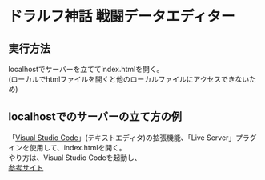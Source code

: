 # ドラルフ神話 戦闘データエディター
## 実行方法
localhostでサーバーを立ててindex.htmlを開く。  
(ローカルでhtmlファイルを開くと他のローカルファイルにアクセスできないため)  
## localhostでのサーバーの立て方の例
「[Visual Studio Code](https://azure.microsoft.com/ja-jp/products/visual-studio-code/)」(テキストエディタ)の拡張機能、「Live Server」プラグインを使用して、index.htmlを開く。  
やり方は、Visual Studio Codeを起動し、  
[参考サイト](https://blanche-toile.com/tools/vscode-live-server)